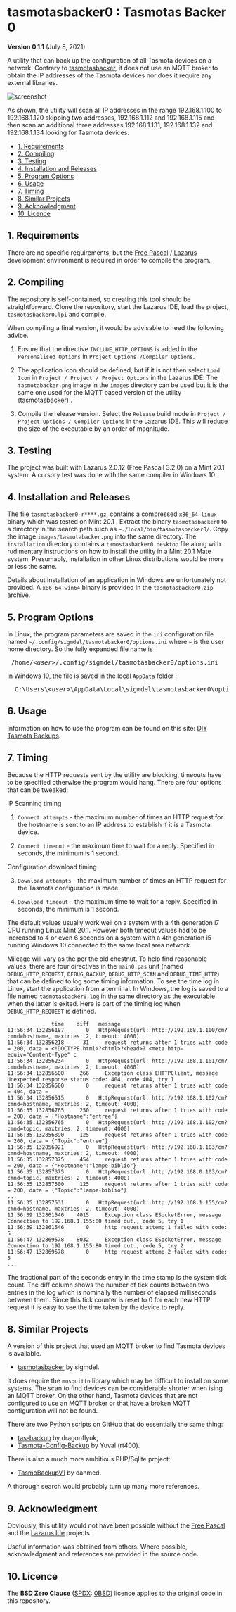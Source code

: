 # tasmotasbacker0 : Tasmotas Backer 0

**Version 0.1.1** (July 8, 2021)

A utility that can back up the configuration of all Tasmota devices on a network. Contrary to [tasmotasbacker](https://github.com/sigmdel/tasmotasbacker), it does not use an MQTT broker to obtain the IP addresses of the Tasmota devices nor does it require any external libraries.

![screenshot](images/backups0_capture.jpg)

As shown, the utility will scan all IP addresses in the range 192.168.1.100 to 192.168.1.120 skipping two addresses, 192.168.1.112 and 192.168.1.115 and then scan an additional three addresses 192.168.1.131, 192.168.1.132 and 192.168.1.134 looking for Tasmota devices.

<!-- TOC -->

- [1. Requirements](#1-requirements)
- [2. Compiling](#2-compiling)
- [3. Testing](#3-testing)
- [4. Installation and Releases](#4-installation-and-releases)
- [5. Program Options](#5-program-options)
- [6. Usage](#6-usage)
- [7. Timing](#7-timing)
- [8. Similar Projects](#8-similar-projects)
- [9. Acknowledgment](#9-acknowledgment)
- [10. Licence](#10-licence)

<!-- /TOC -->

## 1. Requirements

There are no specific requirements, but the [Free Pascal](https://www.freepascal.org/) / [Lazarus](https://www.lazarus-ide.org/) development environment is required in order to compile the program.

## 2. Compiling

The repository is self-contained, so creating this tool should be straightforward. Clone the repository, start the Lazarus IDE, load the project, `tasmotasbacker0.lpi` and compile. 

When compiling a final version, it would be advisable to heed the following advice.

1. Ensure that the directive `INCLUDE_HTTP_OPTIONS` is added in the `Personalised Options` in `Project Options /Compiler Options`.

2. The application icon should be defined, but if it is not then select `Load Icon` in `Project / Project / Project Options` in the Lazarus IDE. The `tasmotabacker.png` image in the `images` directory can be used but it is the same one used for the MQTT based version of the utility ([tasmotasbacker](https://github.com/sigmdel/tasmotasbacker)) .

3.  Compile the release version. Select the `Release` build mode in `Project / Project Options / Compiler Options` in the Lazarus IDE. This will reduce the size of the executable by an order of magnitude.

## 3. Testing

The project was built with Lazarus 2.0.12 (Free Pascall 3.2.0) on a Mint 20.1 system. A cursory test was done with the same compiler in Windows 10.

## 4. Installation and Releases

The file `tasmotasbacker0-r****.gz`, contains a compressed `x86_64-linux` binary which was tested on Mint 20.1 . Extract the binary `tasmotasbacker0` to a directory in the search path such as `~./local/bin/tasmotasbacker0/`.  Copy the image `images/tasmotabacker.png` into the same directory. The `installation` directory contains a `tamostasbacker0.desktop` file along with rudimentary instructions on how to install the utility in a Mint 20.1 Mate system. Presumably, installation in other Linux distributions would be more or less the same.

Details about installation of an application in Windows are unfortunately not provided. A `x86_64-win64` binary is provided in the `tasmotasbacker0.zip` archive.


## 5. Program Options

In Linux, the program parameters are saved in the `ini` configuration file named  `~/.config/sigmdel/tasmotabacker0/options.ini` where `~` is the user home directory. So the fully expanded file name is
<pre> /home/&lt;<i>user</i>&gt;/.config/sigmdel/tasmotasbacker0/options.ini</pre>

In Windows 10, the file is saved in the local `AppData` folder :
<pre>  C:\Users\&lt;<i>user</i>&gt;\AppData\Local\sigmdel\tasmotasbacker0\options.ini</pre>

## 6. Usage

Information on how to use the program can be found on this site: [DIY Tasmota Backups](https://sigmdel.ca/michel/ha/tasmota/tasmota_backups_en.html).


## 7. Timing

Because the HTTP requests sent by the utility are blocking, timeouts have to be specified otherwise the program would hang. There are four options that can be tweaked:

IP Scanning timing

1. `Connect attempts` - the maximum number of times an HTTP request for the hostname is sent to an IP address to establish if it is a Tasmota device.

2. `Connect timeout` - the maximum time to wait for a reply. Specified in seconds, the minimum is 1 second.

Configuration download timing

3. `Download attempts` - the maximum number of times an HTTP request for the Tasmota configuration is made.

4. `Download timeout` -  the maximum time to wait for a reply. Specified in seconds, the minimum is 1 second.

The default values usually work well on a system with a 4th generation i7 CPU running Linux Mint 20.1. However both timeout values had to be increased to 4 or even 6 seconds on a system with a 4th generation i5 running Windows 10 connected to the same local area network. 

Mileage will vary as the per the old chestnut. To help find reasonable values, there are four directives in the `main0.pas` unit (named `DEBUG_HTTP_REQUEST`, `DEBUG_BACKUP`, `DEBUG_HTTP_SCAN` and `DEBUG_TIME_HTTP`) that can be defined to log some timing information. To see the time log in Linux, start the application from a terminal. In Windows, the log is saved to a file named `tasmotasbacker0.log` in the same directory as the executable when the latter is exited. Here is part of the timing log when `DEBUG_HTTP_REQUEST` is defined.

```
              time    diff   message
11:56:34.132856187       0   HttpRequest(url: http://192.168.1.100/cm?cmnd=hostname, maxtries: 2, timeout: 4000)
11:56:34.132856218      31     request returns after 1 tries with code = 200, data = <!DOCTYPE html>?<html>?<head>? <meta http-equiv="Content-Type" c
11:56:34.132856234       0   HttpRequest(url: http://192.168.1.101/cm?cmnd=hostname, maxtries: 2, timeout: 4000)
11:56:34.132856500     266     Exception class EHTTPClient, message Unexpected response status code: 404, code 404, try 1
11:56:34.132856500       0     request returns after 1 tries with code = 404, data = 
11:56:34.132856515       0   HttpRequest(url: http://192.168.1.102/cm?cmnd=hostname, maxtries: 2, timeout: 4000)
11:56:35.132856765     250     request returns after 1 tries with code = 200, data = {"Hostname":"entree"}
11:56:35.132856765       0   HttpRequest(url: http://192.168.1.102/cm?cmnd=topic, maxtries: 2, timeout: 4000)
11:56:35.132856890     125     request returns after 1 tries with code = 200, data = {"Topic":"entree"}
11:56:35.132856921       0   HttpRequest(url: http://192.168.1.103/cm?cmnd=hostname, maxtries: 2, timeout: 4000)
11:56:35.132857375     454     request returns after 1 tries with code = 200, data = {"Hostname":"lampe-biblio"}
11:56:35.132857375       0   HttpRequest(url: http://192.168.0.103/cm?cmnd=topic, maxtries: 2, timeout: 4000)
11:56:35.132857500     125     request returns after 1 tries with code = 200, data = {"Topic":"lampe-biblio"}
...
11:56:35.132857531       0   HttpRequest(url: http://192.168.1.155/cm?cmnd=hostname, maxtries: 2, timeout: 4000)
11:56:39.132861546    4015     Exception class ESocketError, message Connection to 192.168.1.155:80 timed out., code 5, try 1
11:56:39.132861546       0     http request attemp 1 failed with code: 5
11:56:47.132869578    8032     Exception class ESocketError, message Connection to 192.168.1.155:80 timed out., code 5, try 2
11:56:47.132869578       0     http request attemp 2 failed with code: 5
...
```
The fractional part of the seconds entry in the time stamp is the system tick count. The diff column shows the number of tick counts between two entries in the log which is nominally the number of elapsed milliseconds between them. Since this tick counter is reset to 0 for each new HTTP request it is easy to see the time taken by the device to reply.  

## 8. Similar Projects

A version of this project that used an MQTT broker to find Tasmota devices is available.

- [tasmotasbacker](https://github.com/sigmdel/tasmotasbacker) by sigmdel.

It does require the `mosquitto` library which may be difficult to install on some systems. The scan to find devices can be considerable shorter when ising an MQTT broker. On the other hand, Tasmota devices that are not configured to use an MQTT broker or that have a broken MQTT configuration will not be found.

There are two Python scripts on GitHub that do essentially the same thing:

- [tas-backup](https://github.com/dragonflyuk) by dragonflyuk,
- [Tasmota-Config-Backup](https://github.com/rt400/Tasmota-Config-Backup/blob/master/tasmota_backup.py) by Yuval (rt400).

There is also a much more ambitious PHP/Sqlite project:

- [TasmoBackupV1](https://github.com/danmed/TasmoBackupV1) by danmed.

A thorough search would probably turn up many more references.

## 9. Acknowledgment

Obviously, this utility would not have been possible without the [Free Pascal](https://www.freepascal.org/) and the [Lazarus Ide](https://www.lazarus-ide.org/) projects.

Useful information was obtained from others. Where possible, acknowledgment and references are provided in the source code.

## 10. Licence

The **BSD Zero Clause** ([SPDX](https://spdx.dev/): [0BSD](https://spdx.org/licenses/0BSD.html)) licence applies to the original code in this repository.
